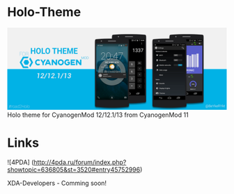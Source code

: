 # Holo-Theme
![Image](/images/Image1.png)
Holo theme for CyanogenMod 12/12.1/13 from CyanogenMod 11

# Links
![4PDA] (http://4pda.ru/forum/index.php?showtopic=636805&st=3520#entry45752996)

XDA-Developers - Comming soon!
